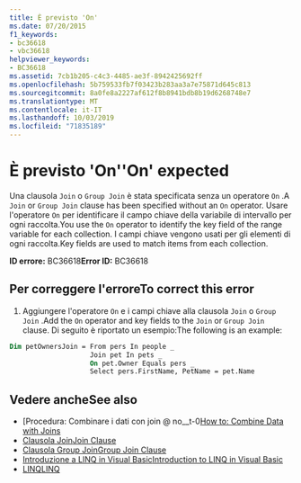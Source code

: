 ```yaml
---
title: È previsto 'On'
ms.date: 07/20/2015
f1_keywords:
- bc36618
- vbc36618
helpviewer_keywords:
- BC36618
ms.assetid: 7cb1b205-c4c3-4485-ae3f-8942425692ff
ms.openlocfilehash: 5b759533fb7f03423b283aa3a7e75871d645c813
ms.sourcegitcommit: 8a0fe8a2227af612f8b8941bdb8b19d6268748e7
ms.translationtype: MT
ms.contentlocale: it-IT
ms.lasthandoff: 10/03/2019
ms.locfileid: "71835189"
---
```

# <a name="on-expected"></a><span data-ttu-id="7ec6d-102">È previsto 'On'</span><span class="sxs-lookup"><span data-stu-id="7ec6d-102">'On' expected</span></span>
<span data-ttu-id="7ec6d-103">Una clausola `Join` o `Group Join` è stata specificata senza un operatore `On` .</span><span class="sxs-lookup"><span data-stu-id="7ec6d-103">A `Join` or `Group Join` clause has been specified without an `On` operator.</span></span> <span data-ttu-id="7ec6d-104">Usare l'operatore `On` per identificare il campo chiave della variabile di intervallo per ogni raccolta.</span><span class="sxs-lookup"><span data-stu-id="7ec6d-104">You use the `On` operator to identify the key field of the range variable for each collection.</span></span> <span data-ttu-id="7ec6d-105">I campi chiave vengono usati per gli elementi di ogni raccolta.</span><span class="sxs-lookup"><span data-stu-id="7ec6d-105">Key fields are used to match items from each collection.</span></span>  
  
 <span data-ttu-id="7ec6d-106">**ID errore:** BC36618</span><span class="sxs-lookup"><span data-stu-id="7ec6d-106">**Error ID:** BC36618</span></span>  
  
## <a name="to-correct-this-error"></a><span data-ttu-id="7ec6d-107">Per correggere l'errore</span><span class="sxs-lookup"><span data-stu-id="7ec6d-107">To correct this error</span></span>  
  
1. <span data-ttu-id="7ec6d-108">Aggiungere l'operatore `On` e i campi chiave alla clausola `Join` o `Group Join` .</span><span class="sxs-lookup"><span data-stu-id="7ec6d-108">Add the `On` operator and key fields to the `Join` or `Group Join` clause.</span></span> <span data-ttu-id="7ec6d-109">Di seguito è riportato un esempio:</span><span class="sxs-lookup"><span data-stu-id="7ec6d-109">The following is an example:</span></span>
  
```vb  
Dim petOwnersJoin = From pers In people _  
                    Join pet In pets _  
                    On pet.Owner Equals pers _  
                    Select pers.FirstName, PetName = pet.Name  
```  
  
## <a name="see-also"></a><span data-ttu-id="7ec6d-110">Vedere anche</span><span class="sxs-lookup"><span data-stu-id="7ec6d-110">See also</span></span>

- <span data-ttu-id="7ec6d-111">[Procedura: Combinare i dati con join @ no__t-0</span><span class="sxs-lookup"><span data-stu-id="7ec6d-111">[How to: Combine Data with Joins](../../visual-basic/programming-guide/language-features/linq/how-to-combine-data-with-linq-by-using-joins.md)</span></span>
- [<span data-ttu-id="7ec6d-112">Clausola Join</span><span class="sxs-lookup"><span data-stu-id="7ec6d-112">Join Clause</span></span>](../../visual-basic/language-reference/queries/join-clause.md)
- [<span data-ttu-id="7ec6d-113">Clausola Group Join</span><span class="sxs-lookup"><span data-stu-id="7ec6d-113">Group Join Clause</span></span>](../../visual-basic/language-reference/queries/group-join-clause.md)
- [<span data-ttu-id="7ec6d-114">Introduzione a LINQ in Visual Basic</span><span class="sxs-lookup"><span data-stu-id="7ec6d-114">Introduction to LINQ in Visual Basic</span></span>](../../visual-basic/programming-guide/language-features/linq/introduction-to-linq.md)
- [<span data-ttu-id="7ec6d-115">LINQ</span><span class="sxs-lookup"><span data-stu-id="7ec6d-115">LINQ</span></span>](../../visual-basic/programming-guide/language-features/linq/index.md)
